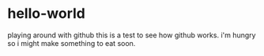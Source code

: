 # hello-world
playing around with github
this is a test to see how github works. i'm hungry so i might make something to eat soon.
